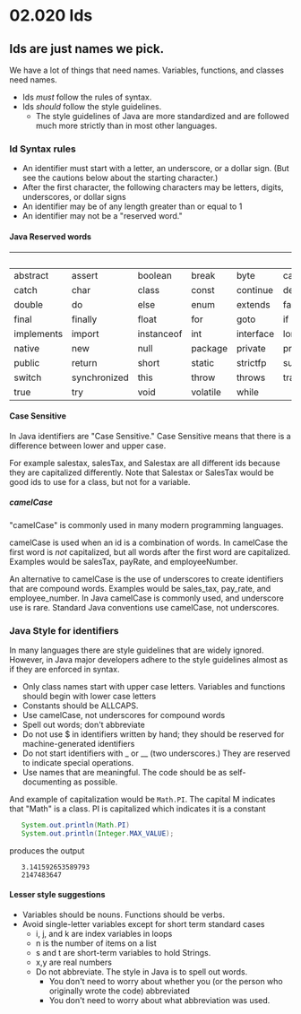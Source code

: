 # 02.020 Ids
## Ids are just names we pick.

We have a lot of things that need names.  Variables, functions, and classes need names.

* Ids *must* follow the rules of syntax.
* Ids *should* follow the style guidelines.  
   * The style guidelines of Java are more standardized and are followed much more strictly than in most other languages.

### Id Syntax rules

* An identifier must start with a letter, an underscore, or a dollar sign. (But see the cautions below about the starting character.)
* After the first character, the following characters may be letters, digits, underscores, or dollar signs
* An identifier may be of any length greater than or equal to 1
* An identifier may not be a "reserved word."  

#### **Java Reserved words**

&nbsp;|&nbsp;|&nbsp;|&nbsp;|&nbsp;|&nbsp;
---|---|---|---|---|---
abstract | assert | boolean | break | byte | case
catch | char | class | const | continue | default
double | do | else | enum | extends | false
final | finally | float | for | goto | if
implements | import | instanceof | int | interface | long
native | new | null | package | private | protected
public | return | short | static | strictfp | super
switch | synchronized | this | throw | throws | transient
true | try | void | volatile | while |&nbsp;


#### Case Sensitive

In Java identifiers are "Case Sensitive."  Case Sensitive means that there is a difference between lower and upper case.

For example salestax, salesTax, and Salestax are all different ids because they are capitalized differently.  Note that Salestax or SalesTax would be good ids to use for a class, but not for a variable.

##### camelCase

"camelCase" is commonly used in many modern programming languages.

camelCase is used when an id is a combination of words.  In camelCase the first word is *not* capitalized, but all words after the first word are capitalized.  Examples would be salesTax, payRate, and employeeNumber.

An alternative to camelCase is the use of underscores to create identifiers that are compound words.  Examples would be sales_tax, pay_rate, and employee_number.  In Java camelCase is commonly used, and underscore use is rare.  Standard Java conventions use camelCase, not underscores.

### Java Style for identifiers

In many languages there are style guidelines that are widely ignored.  However, in Java major developers adhere to the style guidelines almost as if they are enforced in syntax.

* Only class names start with upper case letters.  Variables and functions should begin with lower case letters
* Constants should be ALLCAPS.
* Use camelCase, not underscores for compound words
* Spell out words; don't abbreviate
* Do not use $ in identifiers written by hand; they should be reserved for machine-generated identifiers
* Do not start identifiers with _ or __ (two underscores.)  They are reserved to indicate special operations.
* Use names that are meaningful.  The code should be as self-documenting as possible.

And example of capitalization would be ```Math.PI```. The capital M indicates that "Math" is a class.  PI is capitalized which indicates it is a constant

```java
   System.out.println(Math.PI)
   System.out.println(Integer.MAX_VALUE);
```
produces the output
```text
   3.141592653589793
   2147483647
```
#### Lesser style suggestions

* Variables should be nouns.  Functions should be verbs.
* Avoid single-letter variables except for short term standard cases
   * i, j, and k are index variables in loops
   * n is the number of items on a list
   * s and t are short-term variables to hold Strings.
   * x,y are real numbers
   * Do not abbreviate.  The style in Java is to spell out words.
     * You don't need to worry about whether you (or the person who originally wrote the code) abbreviated
     * You don't need to worry about what abbreviation was used.
   